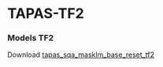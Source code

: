 # TAPAS-TF2



### Models TF2

Download [tapas_sqa_masklm_base_reset_tf2](https://drive.google.com/file/d/1uTVeUHEBXixjFe3IEV1Eb8gVue_VVBUc/view?usp=sharing)

